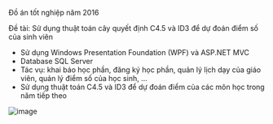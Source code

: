 Đồ án tốt nghiệp năm 2016

Đề tài: Sử dụng thuật toán cây quyết định C4.5 và ID3 để dự đoán điểm số của sinh viên
- Sử dụng Windows Presentation Foundation (WPF) và ASP.NET MVC
- Database SQL Server
- Tác vụ: khai báo học phần, đăng ký học phần, quản lý lịch dạy của giáo viên, quản lý điểm số của học sinh, ...
- Sử dụng thuật toán C4.5 và ID3 để dự đoán điểm của các môn học trong năm tiếp theo

![image](https://github.com/user-attachments/assets/07a3e226-de71-4bef-9e33-9c7f24d55b34)

